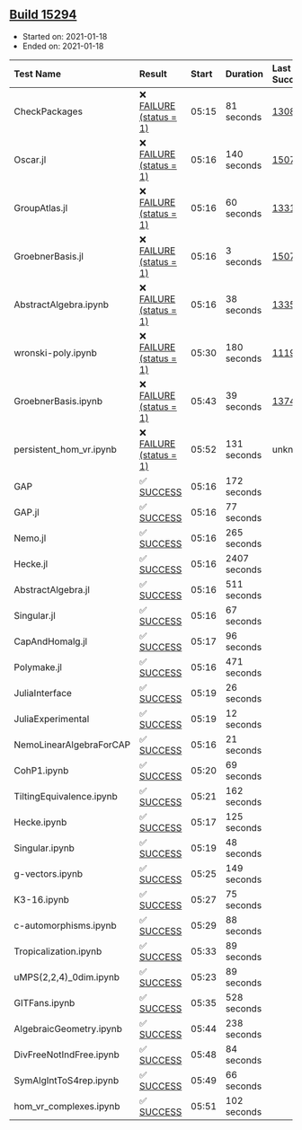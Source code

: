 ## [Build 15294](https://oscarci.mathematik.uni-kl.de/job/oscar/15294/)

* Started on: 2021-01-18
* Ended on: 2021-01-18

| Test Name    | Result | Start | Duration | Last Success | First Failure |
|:-------------|:-------|:------|:---------|:-------------|:--------------|
| CheckPackages | ❌ [FAILURE (status = 1)](https://oscarci.mathematik.uni-kl.de/job/oscar/15294/artifact/logs/build-15294/CheckPackages.log) | 05:15 | 81 seconds | [13085](https://oscarci.mathematik.uni-kl.de/job/oscar/13085/) | [13086](https://oscarci.mathematik.uni-kl.de/job/oscar/13086/) |
| Oscar.jl | ❌ [FAILURE (status = 1)](https://oscarci.mathematik.uni-kl.de/job/oscar/15294/artifact/logs/build-15294/Oscar.jl.log) | 05:16 | 140 seconds | [15079](https://oscarci.mathematik.uni-kl.de/job/oscar/15079/) | [15080](https://oscarci.mathematik.uni-kl.de/job/oscar/15080/) |
| GroupAtlas.jl | ❌ [FAILURE (status = 1)](https://oscarci.mathematik.uni-kl.de/job/oscar/15294/artifact/logs/build-15294/GroupAtlas.jl.log) | 05:16 | 60 seconds | [13311](https://oscarci.mathematik.uni-kl.de/job/oscar/13311/) | [13312](https://oscarci.mathematik.uni-kl.de/job/oscar/13312/) |
| GroebnerBasis.jl | ❌ [FAILURE (status = 1)](https://oscarci.mathematik.uni-kl.de/job/oscar/15294/artifact/logs/build-15294/GroebnerBasis.jl.log) | 05:16 | 3 seconds | [15079](https://oscarci.mathematik.uni-kl.de/job/oscar/15079/) | [15080](https://oscarci.mathematik.uni-kl.de/job/oscar/15080/) |
| AbstractAlgebra.ipynb | ❌ [FAILURE (status = 1)](https://oscarci.mathematik.uni-kl.de/job/oscar/15294/artifact/logs/build-15294/AbstractAlgebra.ipynb.log) | 05:16 | 38 seconds | [13355](https://oscarci.mathematik.uni-kl.de/job/oscar/13355/) | [13356](https://oscarci.mathematik.uni-kl.de/job/oscar/13356/) |
| wronski-poly.ipynb | ❌ [FAILURE (status = 1)](https://oscarci.mathematik.uni-kl.de/job/oscar/15294/artifact/logs/build-15294/wronski-poly.ipynb.log) | 05:30 | 180 seconds | [11192](https://oscarci.mathematik.uni-kl.de/job/oscar/11192/) | [11193](https://oscarci.mathematik.uni-kl.de/job/oscar/11193/) |
| GroebnerBasis.ipynb | ❌ [FAILURE (status = 1)](https://oscarci.mathematik.uni-kl.de/job/oscar/15294/artifact/logs/build-15294/GroebnerBasis.ipynb.log) | 05:43 | 39 seconds | [13748](https://oscarci.mathematik.uni-kl.de/job/oscar/13748/) | [13749](https://oscarci.mathematik.uni-kl.de/job/oscar/13749/) |
| persistent_hom_vr.ipynb | ❌ [FAILURE (status = 1)](https://oscarci.mathematik.uni-kl.de/job/oscar/15294/artifact/logs/build-15294/persistent_hom_vr.ipynb.log) | 05:52 | 131 seconds | unknown | unknown |
| GAP | ✅ [SUCCESS](https://oscarci.mathematik.uni-kl.de/job/oscar/15294/artifact/logs/build-15294/GAP.log) | 05:16 | 172 seconds |  |  |
| GAP.jl | ✅ [SUCCESS](https://oscarci.mathematik.uni-kl.de/job/oscar/15294/artifact/logs/build-15294/GAP.jl.log) | 05:16 | 77 seconds |  |  |
| Nemo.jl | ✅ [SUCCESS](https://oscarci.mathematik.uni-kl.de/job/oscar/15294/artifact/logs/build-15294/Nemo.jl.log) | 05:16 | 265 seconds |  |  |
| Hecke.jl | ✅ [SUCCESS](https://oscarci.mathematik.uni-kl.de/job/oscar/15294/artifact/logs/build-15294/Hecke.jl.log) | 05:16 | 2407 seconds |  |  |
| AbstractAlgebra.jl | ✅ [SUCCESS](https://oscarci.mathematik.uni-kl.de/job/oscar/15294/artifact/logs/build-15294/AbstractAlgebra.jl.log) | 05:16 | 511 seconds |  |  |
| Singular.jl | ✅ [SUCCESS](https://oscarci.mathematik.uni-kl.de/job/oscar/15294/artifact/logs/build-15294/Singular.jl.log) | 05:16 | 67 seconds |  |  |
| CapAndHomalg.jl | ✅ [SUCCESS](https://oscarci.mathematik.uni-kl.de/job/oscar/15294/artifact/logs/build-15294/CapAndHomalg.jl.log) | 05:17 | 96 seconds |  |  |
| Polymake.jl | ✅ [SUCCESS](https://oscarci.mathematik.uni-kl.de/job/oscar/15294/artifact/logs/build-15294/Polymake.jl.log) | 05:16 | 471 seconds |  |  |
| JuliaInterface | ✅ [SUCCESS](https://oscarci.mathematik.uni-kl.de/job/oscar/15294/artifact/logs/build-15294/JuliaInterface.log) | 05:19 | 26 seconds |  |  |
| JuliaExperimental | ✅ [SUCCESS](https://oscarci.mathematik.uni-kl.de/job/oscar/15294/artifact/logs/build-15294/JuliaExperimental.log) | 05:19 | 12 seconds |  |  |
| NemoLinearAlgebraForCAP | ✅ [SUCCESS](https://oscarci.mathematik.uni-kl.de/job/oscar/15294/artifact/logs/build-15294/NemoLinearAlgebraForCAP.log) | 05:16 | 21 seconds |  |  |
| CohP1.ipynb | ✅ [SUCCESS](https://oscarci.mathematik.uni-kl.de/job/oscar/15294/artifact/logs/build-15294/CohP1.ipynb.log) | 05:20 | 69 seconds |  |  |
| TiltingEquivalence.ipynb | ✅ [SUCCESS](https://oscarci.mathematik.uni-kl.de/job/oscar/15294/artifact/logs/build-15294/TiltingEquivalence.ipynb.log) | 05:21 | 162 seconds |  |  |
| Hecke.ipynb | ✅ [SUCCESS](https://oscarci.mathematik.uni-kl.de/job/oscar/15294/artifact/logs/build-15294/Hecke.ipynb.log) | 05:17 | 125 seconds |  |  |
| Singular.ipynb | ✅ [SUCCESS](https://oscarci.mathematik.uni-kl.de/job/oscar/15294/artifact/logs/build-15294/Singular.ipynb.log) | 05:19 | 48 seconds |  |  |
| g-vectors.ipynb | ✅ [SUCCESS](https://oscarci.mathematik.uni-kl.de/job/oscar/15294/artifact/logs/build-15294/g-vectors.ipynb.log) | 05:25 | 149 seconds |  |  |
| K3-16.ipynb | ✅ [SUCCESS](https://oscarci.mathematik.uni-kl.de/job/oscar/15294/artifact/logs/build-15294/K3-16.ipynb.log) | 05:27 | 75 seconds |  |  |
| c-automorphisms.ipynb | ✅ [SUCCESS](https://oscarci.mathematik.uni-kl.de/job/oscar/15294/artifact/logs/build-15294/c-automorphisms.ipynb.log) | 05:29 | 88 seconds |  |  |
| Tropicalization.ipynb | ✅ [SUCCESS](https://oscarci.mathematik.uni-kl.de/job/oscar/15294/artifact/logs/build-15294/Tropicalization.ipynb.log) | 05:33 | 89 seconds |  |  |
| uMPS(2,2,4)_0dim.ipynb | ✅ [SUCCESS](https://oscarci.mathematik.uni-kl.de/job/oscar/15294/artifact/logs/build-15294/uMPS-2-2-4-_0dim.ipynb.log) | 05:23 | 89 seconds |  |  |
| GITFans.ipynb | ✅ [SUCCESS](https://oscarci.mathematik.uni-kl.de/job/oscar/15294/artifact/logs/build-15294/GITFans.ipynb.log) | 05:35 | 528 seconds |  |  |
| AlgebraicGeometry.ipynb | ✅ [SUCCESS](https://oscarci.mathematik.uni-kl.de/job/oscar/15294/artifact/logs/build-15294/AlgebraicGeometry.ipynb.log) | 05:44 | 238 seconds |  |  |
| DivFreeNotIndFree.ipynb | ✅ [SUCCESS](https://oscarci.mathematik.uni-kl.de/job/oscar/15294/artifact/logs/build-15294/DivFreeNotIndFree.ipynb.log) | 05:48 | 84 seconds |  |  |
| SymAlgIntToS4rep.ipynb | ✅ [SUCCESS](https://oscarci.mathematik.uni-kl.de/job/oscar/15294/artifact/logs/build-15294/SymAlgIntToS4rep.ipynb.log) | 05:49 | 66 seconds |  |  |
| hom_vr_complexes.ipynb | ✅ [SUCCESS](https://oscarci.mathematik.uni-kl.de/job/oscar/15294/artifact/logs/build-15294/hom_vr_complexes.ipynb.log) | 05:51 | 102 seconds |  |  |
